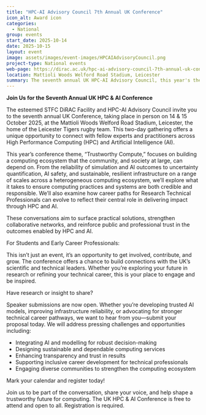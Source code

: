 ```yaml
---
title: "HPC-AI Advisory Council 7th Annual UK Conference"
icon_alt: Award icon
categories:
  - National
group: events
start_date: 2025-10-14
date: 2025-10-15
layout: event
image: assets/images/event-images/HPCAIAdvisoryCouncil.png
project-type: National events
web-page: https://dirac.ac.uk/hpc-ai-advisory-council-7th-annual-uk-conference/
location: Mattioli Woods Welford Road Stadium, Leicester
summary: The seventh annual UK HPC-AI Advisory Council, this year's theme is trustworthy compute with a focus on building a computing ecosystem that the community, and society at large, can depend on.
---
```


**Join Us for the Seventh Annual UK HPC & AI Conference** 

The esteemed STFC DiRAC Facility and HPC-AI Advisory Council invite you to the seventh annual UK Conference, taking place in person on 14 & 15 October 2025, at the Mattioli Woods Welford Road Stadium, Leicester, the home of the Leicester Tigers rugby team. This two-day gathering offers a unique opportunity to connect with fellow experts and practitioners across High Performance Computing (HPC) and Artificial Intelligence (AI). 

This year’s conference theme, “Trustworthy Compute,” focuses on building a computing ecosystem that the community, and society at large, can depend on. From the reliability of simulation and AI outcomes to uncertainty quantification, AI safety, and sustainable, resilient infrastructure on a range of scales across a heterogeneous computing ecosystem, we’ll explore what it takes to ensure computing practices and systems are both credible and responsible. We’ll also examine how career paths for Research Technical Professionals can evolve to reflect their central role in delivering impact through HPC and AI. 

These conversations aim to surface practical solutions, strengthen collaborative networks, and reinforce public and professional trust in the outcomes enabled by HPC and AI. 

For Students and Early Career Professionals: 

This isn’t just an event, it’s an opportunity to get involved, contribute, and grow. The conference offers a chance to build connections with the UK’s scientific and technical leaders. Whether you’re exploring your future in research or refining your technical career, this is your place to engage and be inspired. 

Have research or insight to share? 

Speaker submissions are now open. Whether you’re developing trusted AI models, improving infrastructure reliability, or advocating for stronger technical career pathways, we want to hear from you—submit your proposal today. We will address pressing challenges and opportunities including: 

* Integrating AI and modelling for robust decision-making 
* Designing sustainable and dependable computing services 
* Enhancing transparency and trust in results 
* Supporting inclusive career development for technical professionals 
* Engaging diverse communities to strengthen the computing ecosystem 
 

Mark your calendar and register today! 

Join us to be part of the conversation, share your voice, and help shape a trustworthy future for computing. The UK HPC & AI Conference is free to attend and open to all. Registration is required. 
